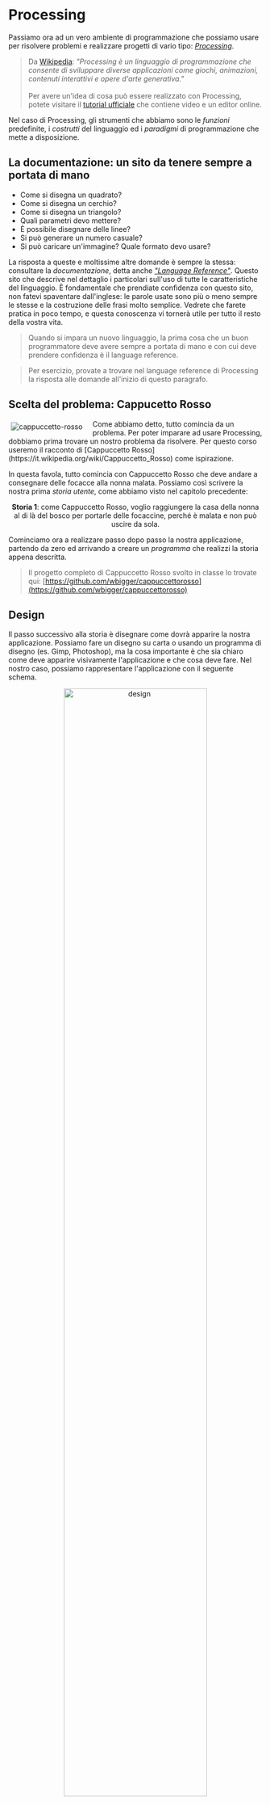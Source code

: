 # Processing

Passiamo ora ad un vero ambiente di programmazione che possiamo usare per risolvere problemi e realizzare progetti di vario tipo: [_Processing_](https://processing.org/).

> Da [Wikipedia](https://it.wikipedia.org/wiki/Processing): _"Processing è un linguaggio di programmazione che consente di sviluppare diverse applicazioni come giochi, animazioni, contenuti interattivi e opere d'arte generativa."_<br><br>
Per avere un'idea di cosa può essere realizzato con Processing, potete visitare il [tutorial ufficiale](http://hello.processing.org/editor/) che contiene video e un editor online.

Nel caso di Processing, gli strumenti che abbiamo sono le _funzioni_ predefinite, i _costrutti_ del linguaggio ed i _paradigmi_ di programmazione che mette a disposizione.

## La documentazione: un sito da tenere sempre a portata di mano
- Come si disegna un quadrato?
- Come si disegna un cerchio?
- Come si disegna un triangolo?
- Quali parametri devo mettere?
- È possibile disegnare delle linee?
- Si può generare un numero casuale?
- Si può caricare un'immagine? Quale formato devo usare?

La risposta a queste e moltissime altre domande è sempre la stessa: consultare la _documentazione_, detta anche [_"Language Reference"_](https://processing.org/reference/). Questo sito che descrive nel dettaglio i particolari sull'uso di tutte le caratteristiche del linguaggio. È fondamentale che prendiate confidenza con questo sito, non fatevi spaventare dall'inglese: le parole usate sono più o meno sempre le stesse e la costruzione delle frasi molto semplice. Vedrete che farete pratica in poco tempo, e questa conoscenza vi tornerà utile per tutto il resto della vostra vita.

> Quando si impara un nuovo linguaggio, la prima cosa che un buon programmatore deve avere sempre a portata di mano e con cui deve prendere confidenza è il language reference.

> Per esercizio, provate a trovare nel language reference di Processing la risposta alle domande all'inizio di questo paragrafo.


## Scelta del problema: Cappucetto Rosso
<style>
.left_side {
  float:left;
  margin:5px 20px 0px 5px;
}
p.clear {
  clear: both;  
}
</style>

<a href="https://it.wikipedia.org/wiki/Cappuccetto_Rosso#/media/File:Carl_Larsson_-_Little_Red_Riding_Hood_1881.jpg">
<img class="left_side" title="Cappuccetto Rosso e il lupo in un dipinto di Carl Larsson (1881)." alt="cappuccetto-rosso" src="assets/01-pr-cappuccetto.jpg">
</a>
Come abbiamo detto, tutto comincia da un problema. Per poter imparare ad usare Processing, dobbiamo prima trovare un nostro problema da risolvere. Per questo corso useremo il racconto di [Cappuccetto Rosso](https://it.wikipedia.org/wiki/Cappuccetto_Rosso) come ispirazione.

In questa favola, tutto comincia con Cappuccetto Rosso che deve andare a consegnare delle focacce alla nonna malata. Possiamo così scrivere la nostra prima _storia utente_, come abbiamo visto nel capitolo precedente:

<p class="clear"></p>
<p align="center">
<strong>Storia 1</strong>: come Cappuccetto Rosso, voglio raggiungere la casa della nonna al di là del bosco per portarle delle focaccine, perché è malata e non può uscire da sola.
</p>

Cominciamo ora a realizzare passo dopo passo la nostra applicazione, partendo da zero ed arrivando a creare un _programma_ che realizzi la storia appena descritta.

> Il progetto completo di Cappuccetto Rosso svolto in classe lo trovate qui: [https://github.com/wbigger/cappuccettorosso](https://github.com/wbigger/cappuccettorosso)

## Design
Il passo successivo alla storia è disegnare come dovrà apparire la nostra applicazione. Possiamo fare un disegno su carta o usando un programma di disegno (es. Gimp, Photoshop), ma la cosa importante è che sia chiaro come deve apparire visivamente l'applicazione e che cosa deve fare. Nel nostro caso, possiamo rappresentare l'applicazione con il seguente schema.

</style>
<p align=center>
<img class="center" alt="design" src="assets/pr-design.png">
</p>


## Immagini e forme
Analizziamo gli elementi della nostra storia che dovremo andare a rappresentare sul nostro schermo:
- Cappuccetto Rosso
- la casa della nonna

Come rappresentiamo questi elementi? Abbiamo fondamentalmente due possibilità:
- attraverso un'_immagine_ (in inglese _image_), caricate ad esempio da un file .png o .jpg (in termine tecnico sono _immagini rasterizzate_)
- attraverso _forme_ (in inglese _shape_), come ad esempio un insieme di ellissi, rettangoli e triangoli (in termine tecnico sono _immagini vettoriali_)

Possiamo scegliere sia l'una che l'altra strada. In generale, una volta presa una scelta, meglio rimanere su quella strada e rendere tutto coerente, mischiare immagini rasterizzate e forme e mantenere un aspetto gradevole può essere molto difficile.

Per il nostro progetto, scegliamo di usare le **forme**, perché in questo momento sono più semplici da creare e manipolare, e in futuro possiamo usare facilmente delle forme tridimensionali.

Andando a consultare la documentazione per vedere come si disegnano le forme in Processing. Troviamo che quello di cui abbiamo bisogno si chiama **PShape** (abbreviazione di _Processing Shape_). Fortunatamente Processing mette a disposizione un [tutorial](https://processing.org/tutorials/pshape/) completo per il suo utilizzo.

> Per rappresentare immagini si usa invece il tipo **PImage**

## Variabili
Per rappresentare Cappuccetto Rosso, abbiamo bisogno di riservare un pezzettino della nostra memoria RAM che conterrà tutte le informazioni necessarie per disegnarla, come ad esempio dimensione, colore, etc. per riservare un'area di memoria RAM di questo genere ci serve una **variabile**.

Apriamo l'IDE di Processing, e salviamo il progetto vuoto che ci si presenta con il nome `cappuccettorosso`.

Nella prima riga, creiamo la nostra prima variabile PShape.
<style>
img.center {
  width: 75%;
}
</style>
<p align=center>
<img class="center" alt="variable-declaration" src="assets/02-pr-var.png">
</p>

Analizziamo nel dettaglio quello che abbiamo appena scritto:
<p align=center>
<img class="center" alt="variable-declaration" src="assets/02-pr-var-c.png">
</p>

La creazione di una variabile in termine tecnico si chiama **dichiarazione**. La dichiarazione ha due componenti:
- il **tipo** della variabile, che determina la quantità di spazio occupata in memoria e le caratteristiche della variabile
- l'**identificativo**, che è il _nome_ con cui nel resto del programma possiamo riferirci alla variabile.

È di estrema importanza che l'identificativo sia chiaro ed autoesplicativo: evitate di usare nomi come `a`, `b` o simili e preferite i nomi che hanno un senso all'interno della storia in cui vi trovate.

> La favola di Cappuccetto Rosso non sarebbe stata la stessa se la bambina si fosse chiamata `a` o `stivaletti blu`!

Appena dichiarata, la variabile non ha alcun valore significativo. Spesso usare una variabile solo dichiarata porta ad un errore in esecuzione con relativo _crash_ dell'applicazione. Dopo aver dichiarato una variabile bisogna quindi dargli un valore, questa operazione si chiama **assegnazione**.

Assegniamo quindi il valore della nostra variabile nella funzione `setup()` del nostro programma. La mettiamo in setup perché, una volta assegnata la forma, questa _non_ cambierà per tutto il resto del programma.

<p align=center>
<img class="center" alt="variable-assignment" src="assets/03-pr-assign.png">
</p>

Come vediamo, l'assegnazione si fa usando il segno `=` e mettendo a sinistra l'identificativo della nostra variabile e a destra il valore che vogliamo assegnare. In questo caso facciamo creare la forma alla funzione [`createShape()`](https://processing.org/reference/createShape_.html), ed in particolare ci facciamo creare un rettangolo che ha inizialmente posizione `0,0`, altezza `30` e larghezza `30`.

Procedendo in maniera simile per la casa, otteniamo il seguente codice:

```java
PShape cappuccetto;
PShape house;

void setup() {
  fullScreen(); // usa tutto lo schermo
  cappuccetto = createShape(RECT, 0, 0, 30, 30);
  house = createShape(RECT, 0, 0, 100, 100);
}
```

Ora, nella funzione `draw()`, vogliamo disegnare cappuccetto rosso a sinistra e la casetta della nonna a destra. Sempre consultando la documentazione, scopriamo che per disegnare una forma possiamo usare la funzione [`shape()`](https://processing.org/reference/shape_.html). Esistono diversi modi di usare `shape`, a noi fa comodo la versione `shape(shape, x, y)`, in cui possiamo specificare le coordinate `x,y` in cui andremo a disegnare la forma.

```java
void draw() {
  background(#00FF00); // siamo nella foresta, lo sfondo è verde

  //disegniamo la casa a destra, a metà altezza dello schermo
  shape(house, width*0.8, height*0.5);

  //disegniamo cappuccetto rosso a sinistra, a metà altezza dello schermo
  shape(cappuccetto, 10, height*0.5);
}
```

Se provate ad eseguire questo codice, avrete una schermata simile alla seguente.


<p align=center>
<img class="center" alt="static-1" src="assets/04-pr-static-1.png">
</p>

Va quasi bene! Dobbiamo però cambiare il colore della bambina in rosso. Come facciamo? Come al solito, andiamo sulla documentazione di [PShape](https://processing.org/reference/PShape.html), scorriamo un po' e scopriamo che esiste un metodo chiamato `setFill()` che serve proprio per questo.

> Ci sono altre soluzioni per colorare la forma, ad esempio quella che già conosciamo di usare la funzione `fill()` subito prima di disegnare la forma. Però noi useremo setFill() perché ci permette di colorare la nostra forma senza influenzare il resto del disegno.

Avendo trovato `setFill()` _dentro_ la documentazione di PShape, dobbiamo usare una notazione particolare per poterla chiamare:
```java
void setup() {
  fullScreen(); // usa tutto lo schermo
  cappuccetto = createShape(RECT, 0, 0, 30, 30);
  cappuccetto.setFill(color(255,0,0)); // riempimento rosso
  house = createShape(RECT, 0, 0, 100, 100);
}
```

<p align=center>
<img class="center" alt="static-2" src="assets/04-pr-static-2.png">
</p>

OK! Ora ci rimane solo da far muovere cappuccetto rosso da sinistra a destra. Per fare questo, creiamo una nuova variabile che conterrà la posizione del personaggio. Il _tipo_ di questa variabile è un numero intero, che in Processing si chiama `int`; come identificativo possiamo usare `xCappuccetto`, per far capire che è la coordinata `x` della variabile `cappuccetto`. Assegniamo anche il valore iniziale 10.

<p align=center>
<img class="center" alt="dich-assign" src="assets/05-pr-dich-assign-c.png">
</p>

Questa volta, per comodità, abbiamo dichiarato la variabile ed assegnato il valore sulla stessa riga, ma ricordiamoci che sono comunque due operazioni differenti.

Per far muovere cappuccetto, sostituamo la coordinata x nella funzione `shape()` con questa nuova variabile, e ricordiamoci di incrementarla ad ogni ciclo. Il risultato finale è il seguente.

```java
PShape cappuccetto;
PShape house;
int xCappuccetto = 10;

void setup() {
  fullScreen(); // usa tutto lo schermo
  cappuccetto = createShape(RECT, 0, 0, 30, 30);
  cappuccetto.setFill(color(255,0,0));
  house = createShape(RECT, 0, 0, 100, 100);
}

void draw() {
  background(#00FF00); // siamo nella foresta, lo sfondo è verde

  //disegniamo la casa a destra, a metà altezza dello schermo
  shape(house, width*0.8, height*0.5);

  //disegniamo cappuccetto a metà altezza dello schermo
  shape(cappuccetto, xCappuccetto, height*0.5);

  // incremento la coordinata x di cappuccetto
  xCappuccetto = xCappuccetto + 5;
}
```
<p align=center>
<img class="center" alt="dynamic" src="assets/06-pr-dynamic.gif">
</p>


Mh... Cappuccetto Rosso ora si sposta ma continua anche oltre la casa della nonna...🤔 Dobbiamo aggiungere una condizione che faccia in modo tale che la bambina avanzi solo se ancora non è arrivata alla casa.

## Controllo di flusso: condizioni
Per fermare Cappuccetto Rosso solo quando arriva dentro la casa, ci serve di aggiungere una _condizione_, qualcosa del tipo: _se_ accade questo _allora_ fai questo. In inglese _se_ si traduce con _if_ e allora si traduce con _then_. La struttura di controllo in programmazione si chiama infatti _if-then_.

Subito dopo l'`if` dobbiamo mettere una condizione, ovvero qualcosa che possa essere **vero o falso**. Nel nostro caso vogliamo che l'incremento della posizione di Cappuccetto Rosso avvenga _solo se_ non è ancora arrivata alla casa. Vediamo graficamente le variabili rappresentate sullo schermo.

<p align=center>
<img class="center" alt="conditional" src="assets/06-pr-dynamic-c.png">
</p>

In codice possiamo tradurre il concetto "solo se xCappuccetto è minore di width*0.8, fai avanzare cappuccetto" come segue:

<p align=center>
<img class="center" alt="conditional" src="assets/07-pr-conditional.png">
</p>

Vediamo nel dettaglio queste istruzioni:
<p align=center>
<img class="center" alt="conditional" src="assets/07-pr-conditional-c.png">
</p>

Tutto inizia con `if`, che è una parola speciale nel linguaggio di Processing, e per questo viene chiamata **keyword**. Subito dopo, tra **parentesi tonde**, c'è la condizione: in questo caso la posizione x di Cappuccetto Rosso deve essere minore di `width*0.8`, che è esattamente la posizione della casa. Come possiamo vedere, questa condizione può essere solo vera o falsa, non ci sono altre possibilità nel mezzo. Dopo le parentesi tonde ci sono delle **parentesi graffe** che racchiudono le istruzioni da eseguire, solo se la condizione è vera.

Il risultato finale è quello che segue.
<p align=center>
<img class="center" alt="final" src="assets/08-pr-final.gif">
</p>

E questo è il codice relativo.
```java
PShape cappuccetto;
PShape house;
int xCappuccetto = 10;

void setup() {
  fullScreen(); // usa tutto lo schermo

  cappuccetto = createShape(RECT, 0, 0, 30, 30);
  cappuccetto.setFill(color(255,0,0));

  house = createShape(RECT, 0, 0, 100, 100);
}

void draw() {
  background(#00FF00); // siamo nella foresta, lo sfondo è verde

  //disegniamo la casa a destra, a metà altezza dello schermo
  shape(house, width*0.8, height*0.5);

  //disegniamo cappuccetto a metà altezza dello schermo
  shape(cappuccetto, xCappuccetto, height*0.5);

  // incremento la coordinata x di cappuccetto
  // solo se non è ancora nella casa della nonna
  if (xCappuccetto < width*0.8) {
    xCappuccetto = xCappuccetto + 5;
  }
}
```

